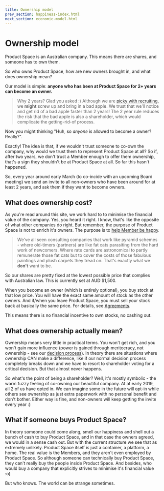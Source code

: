 ```yaml
---
title: Ownership model
prev_section: happiness-index.html
next_section: economic-model.html
---
```


Ownership model
===============

Product Space is an Australian company. This means there are shares, and someone has to own them.

So who owns Product Space, how are new owners brought in, and what does ownership mean?

Our model is simple: **anyone who has been at Product Space for 2+ years can become an owner.**

> Why 2 years? Glad you asked :) Although we are [picky with recruiting](recruiting.html), we **might** screw up and bring in a bad apple. We trust that we'll  notice and get rid of a bad apple faster than 2 years! The 2 year rule reduces the risk that the bad apple is also a shareholder, which would complicate the getting-rid-of process.

Now you might thinking "Huh, so *anyone* is allowed to become a owner? Really?".

Exactly! The idea is that, if we wouldn't trust someone to co-own the company, why would we trust them to represent Product Space at all? So if, after two years, we don't trust a Member enough to offer them ownership, that's a sign they shouldn't be at Product Space at all. So far this hasn't happened.

So, every year around early March (to co-incide with an upcoming Board meeting) we send an invite to all non-owners who have been around for at least 2 years, and ask them if they want to become owners.

What does ownership cost?
-------------------------

As you're read around this site, we work hard to to minimise the financial value of the company. Yes, you heard it right. I know, that's like the opposite of what other companies do right. But remember, the purpose of Product Space is not to enrich it's owners. The purpose is to [help Member be happy](what-is-crisp.html).

> We've all seen consulting companies that work like pyramid schemes - where old-timers (partners) are like fat cats parasiting from the hard work of newcomers. Where rate cards are astronomical to partly remunerate those fat cats but to cover the costs of those fabulous paintings and plush carpets they tread on. That's exactly what we **don't** want to be.</rant>

So our shares are pretty fixed at the lowest possible price that complies with Australian law. This is currently set at AUD $1,500.

When you become an owner (which is entirely optional), you buy stock at that low price. You will have the exact same amount of stock as the other owners. And if/when you leave Product Space, you must sell your stock back at basically the same price. For details, see [Agreements](contracts.html).

This means there is no financial incentive to own stocks, no cashing out.

What does ownership actually mean?
----------------------------------

Ownership means very little in practical terms. You won't get rich, and you won't gain more influence (power is gained through meritocracy, not ownership - see our [decision process](decisions.html)). In theory there are situations where ownership CAN make a difference, like if our normal decision process completely breaks down and we have to resort to shareholder voting for a critical decision. But that almost never happens.

So what's the point of being a shareholder? Well, it's mostly symbolic - the warm fuzzy feeling of co-owning our beautiful company. At at early 2019, all 2 of us have opted in. We can imagine some in the future will opt-in while others see ownership as just extra paperwork with no personal benefit and don't bother. Either way is fine, and non-owners will keep getting the invite every year :)

What if someone buys Product Space?
---------------------------

In theory someone could come along, smell our happiness and shell out a bunch of cash to buy Product Space, and in that case the owners agreed, we would in a sense cash out. But with the current structure we see that as extremely unlikely. Product Space itself is just a container, a platform, a home. The real value is the Members, and they aren't even employed by Product Space. So although someone can technically buy Product Space, they can't really buy the people inside Product Space. And besides, who would buy a company that explicitly strives to minimise it's financial value :o)

But who knows. The world can be strange sometimes.
